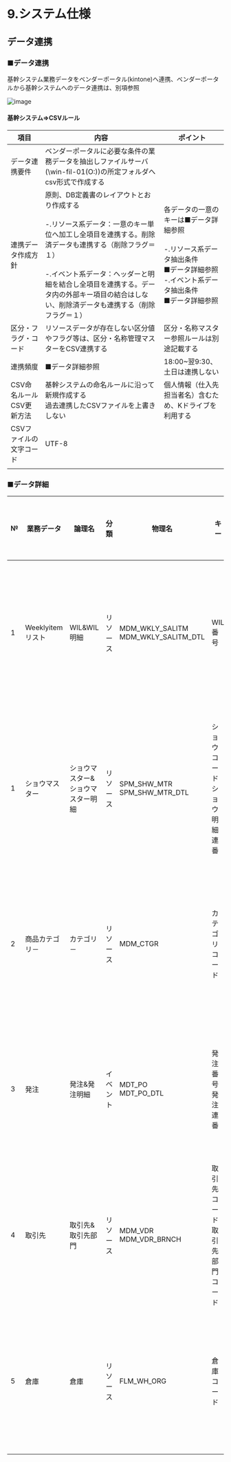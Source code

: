 # 9.システム仕様

## データ連携 

### ■データ連携

基幹システム業務データをベンダーポータル(kintone)へ連携、ベンダーポータルから基幹システムへのデータ連携は、別項参照

![image](https://github.com/ShopChannelIT/Vendor-Portal/assets/88366591/6b1c0375-7fde-478c-a0d7-58f61d7a4c2d)

#### 基幹システム⇒CSVルール
| 項目 | 内容 | ポイント |
| - | - | - |
| データ連携要件 | ベンダーポータルに必要な条件の業務データを抽出しファイルサーバ(\\win-fil-01(O:))の所定フォルダへcsv形式で作成する |  |
| 連携データ作成方針 | 原則、DB定義書のレイアウトとおり作成する<br><br>-.リソース系データ：一意のキー単位へ加工し全項目を連携する。削除済データも連携する（削除フラグ＝１）<br><br>-.イベント系データ：ヘッダーと明細を結合し全項目を連携する。データ内の外部キー項目の結合はしない、削除済データも連携する（削除フラグ＝１） | 各データの一意のキーは■データ詳細参照<br><br>-.リソース系データ抽出条件<br>■データ詳細参照<br>-.イベント系データ抽出条件<br>■データ詳細参照 |
| 区分・フラグ・コード | リソースデータが存在しない区分値やフラグ等は、区分・名称管理マスターをCSV連携する | 区分・名称マスター参照ルールは別途記載する |
| 連携頻度 | ■データ詳細参照 | 18:00~翌9:30、土日は連携しない |
| CSV命名ルール<br>CSV更新方法 | 基幹システムの命名ルールに沿って新規作成する<br>過去連携したCSVファイルを上書きしない | 個人情報（仕入先担当者名）含むため、Kドライブを利用する |
| CSVファイルの文字コード | UTF-8 |  |
|  |  |  |

### ■データ詳細

| № | 業務データ | 論理名 | 分類 | 物理名 | キー | 頻度 | 抽出条件 | csvファイル名 |
| - | - | - | - | - | - | - | - | - |
| 1 | Weeklyitemリスト | WIL&WIL明細 | リソース | MDM_WKLY_SALITM<br>MDM_WKLY_SALITM_DTL | WIL番号 | 1時間毎 | データ抽出処理実行日－10日＜＝データ作成・更新日 |  |
| 1 | ショウマスター | ショウマスター&ショウマスター明細 | リソース | SPM_SHW_MTR<br>SPM_SHW_MTR_DTL | ショウコード<br>ショウ明細連番 | 1時間毎 | 放映プラン日　>=ショウ明細開始日<br>放映プラン日　＜=ショウ明細終了日 | 同上 |
| 2 | 商品カテゴリ－ | カテゴリ－ | リソース | MDM_CTGR | カテゴリコード | 1時間毎 | データ抽出処理実行日－10日＜＝データ作成・更新日 |  |
| 3 | 発注 | 発注&発注明細 | イベント | MDT_PO<br>MDT_PO_DTL | 発注番号<br>発注連番 | 1時間毎 | データ抽出処理実行日－10日＜＝データ作成・更新日 |  |
| 4 | 取引先 | 取引先&取引先部門 | リソース | MDM_VDR<br>MDM_VDR_BRNCH | 取引先コード<br>取引先部門コード | 1時間毎 | データ抽出処理実行日－10日＜＝データ作成・更新日 |  |
| 5 | 倉庫 | 倉庫 | リソース | FLM_WH_ORG | 倉庫コード | 1時間毎 | データ抽出処理実行日－10日＜＝データ作成・更新日 |  |

